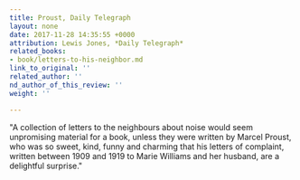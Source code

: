 ```yaml
---
title: Proust, Daily Telegraph
layout: none
date: 2017-11-28 14:35:55 +0000
attribution: Lewis Jones, *Daily Telegraph*
related_books:
- book/letters-to-his-neighbor.md
link_to_original: ''
related_author: ''
nd_author_of_this_review: ''
weight: ''

---
```

"A collection of letters to the neighbours about noise would seem unpromising material for a book, unless they were written by Marcel Proust, who was so sweet, kind, funny and charming that his letters of complaint, written between 1909 and 1919 to Marie Williams and her husband, are a delightful surprise."